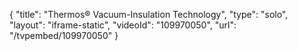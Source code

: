 {
    "title": "Thermos&reg; Vacuum-Insulation Technology",
    "type": "solo",
    "layout": "iframe-static",
    "videoId": "109970050",
    "url": "\/tvpembed\/109970050"
}